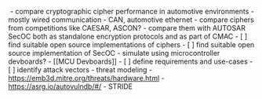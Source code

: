  - compare cryptographic cipher performance in automotive environments
	- mostly wired communication
		- CAN, automotive ethernet
	- compare ciphers from competitions like CAESAR, ASCON?
		- compare them with AUTOSAR SecOC both as standalone encryption protocols and as part of CMAC
			- [ ] find suitable open source implementations of ciphers
			- [ ] find suitable open source implementation of SecOC
		- simulate using microcontroller devboards?
			- [[MCU Devboards]]
	- [ ] define requirements and use-cases
	- [ ] identify attack vectors
		- threat modeling
			- https://emb3d.mitre.org/threats/hardware.html
			- https://asrg.io/autovulndb/#/
			- STRIDE
